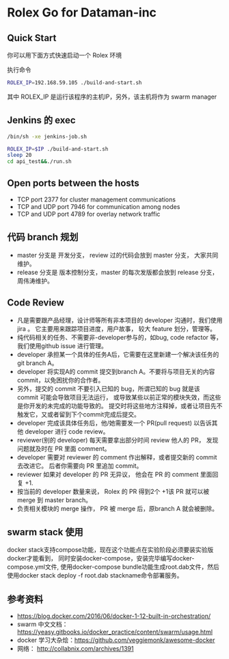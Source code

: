# Rolex Go for Dataman-inc

## Quick Start

你可以用下面方式快速启动一个 Rolex 环境

执行命令

  ```bash
  ROLEX_IP=192.168.59.105 ./build-and-start.sh
  ```
其中 ROLEX_IP 是运行该程序的主机IP，另外，该主机将作为 swarm manager

## Jenkins 的 exec

  ```bash
  /bin/sh -xe jenkins-job.sh

  ROLEX_IP=$IP ./build-and-start.sh
  sleep 20
  cd api_test&&./run.sh
  ```

## Open ports between the hosts

- TCP port 2377 for cluster management communications
- TCP and UDP port 7946 for communication among nodes
- TCP and UDP port 4789 for overlay network traffic


## 代码 branch 规划

- master 分支是 开发分支， review 过的代码会放到 master 分支， 大家共同维护。
- release 分支是 版本控制分支，master 的每次发版都会放到 release 分支， 周伟涛维护。

## Code Review


- 凡是需要跟产品经理，设计师等所有非本项目的 developer 沟通时，我们使用 jira 。 它主要用来跟踪项目进度，用户故事， 较大 feature 划分，管理等。
- 纯代码相关的任务、不需要非-developer参与的，如bug, code refactor 等，我们使用github issue 进行管理。
- developer 承担某一个具体的任务A后，它需要在这里新建一个解决该任务的 git branch A。
- developer 将实现A的 commit 提交到branch A。不要将与项目无关的内容 commit，以免困扰你的合作者。
- 另外，提交的 commit 不要引入已知的 bug，所谓已知的 bug 就是该 commit 可能会导致项目无法运行， 或导致某些以前正常的模块失效，而这些是你开发的未完成的功能导致的。 提交时将这些地方注释掉，或者让项目先不触发它，又或者留到下个commit完成后提交。
- developer 完成该具体任务后，他/她需要发一个 PR(pull request) 以告诉其他 developer 进行 code review。
- reviewer(别的 developer) 每天需要拿出部分时间 review 他人的 PR， 发现问题就及时在 PR 里面 comment。
- developer 需要对 reviewer 的 comment 作出解释，或者提交新的 commit 去改进它。 后者你需要向 PR 里追加 commit。
- reviewer 如果对 developer 的 PR 无异议， 他会在 PR 的 comment 里面回复 +1.
- 按当前的 developer 数量来说， Rolex 的 PR 得到2个 +1该 PR 就可以被 merge 到 master branch。
- 负责相关模块的 merge 操作， PR 被 merge 后，原branch A 就会被删除。


## swarm stack 使用

docker stack支持compose功能，现在这个功能点在实验阶段必须要装实验版docker才能看到，
同时安装docker-compose，安装完毕编写docker-compose.yml文件,
使用docker-compose bundle功能生成root.dab文件，然后使用docker stack deploy -f root.dab stackname命令部署服务。

## 参考资料

* https://blog.docker.com/2016/06/docker-1-12-built-in-orchestration/
* swarm 中文文档： https://yeasy.gitbooks.io/docker_practice/content/swarm/usage.html
* docker 学习大杂烩：https://github.com/veggiemonk/awesome-docker
* 网络： http://collabnix.com/archives/1391
